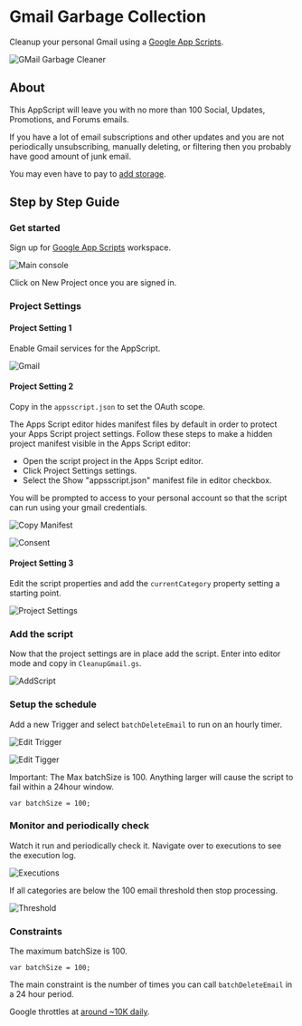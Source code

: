 # Gmail Garbage Collection

Cleanup your personal Gmail using a [Google App Scripts](https://script.google.com).

![GMail Garbage Cleaner](assets/GmailGarbageCollector.png)

## About

This AppScript will leave you with no more than 100 Social, Updates, Promotions, and Forums emails.

If you have a lot of email subscriptions and other updates and you are not periodically
unsubscribing, manually deleting, or filtering then you probably have good amount of junk email.

You may even have to pay to [add storage](https://support.google.com/drive/answer/2375123?hl=en&co=GENIE.Platform%3DDesktop).

## Step by Step Guide

### Get started

Sign up for [Google App Scripts](https://script.google.com/) workspace.

![Main console](assets/gc1-newproject.png)

Click on New Project once you are signed in.

### Project Settings

#### Project Setting 1

Enable Gmail services for the AppScript.

![Gmail](assets/gc0-enablegmail.png) 

#### Project Setting 2

Copy in the ```appsscript.json``` to set the OAuth scope.

The Apps Script editor hides manifest files by default in order to protect your 
Apps Script project settings. Follow these steps to make a hidden project manifest 
visible in the Apps Script editor:

- Open the script project in the Apps Script editor.
- Click Project Settings settings.
- Select the Show "appsscript.json" manifest file in editor checkbox.

You will be prompted to access to your personal account so that the script
can run using your gmail credentials.

![Copy Manifest ](assets/gc2-appsscript.png)

![Consent](assets/gc2-consent.png)

#### Project Setting 3

Edit the script properties and add the ```currentCategory``` property setting a
starting point.

![Project Settings](assets/gc3-settings.png)


### Add the script

Now that the project settings are in place add the script. Enter into editor mode and 
copy in ```CleanupGmail.gs```.

![AddScript](assets/gc4-addscript.png)

### Setup the schedule

Add a new Trigger and select ```batchDeleteEmail``` to run on an hourly timer.

![Edit Trigger](assets/gc5-trigger.png)

![Edit Tigger](assets/gc6-trigger.png)

Important: The Max batchSize is 100.  Anything larger will cause the script to fail within a 24hour window.

```var batchSize = 100;```

### Monitor and periodically check

Watch it run and periodically check it.  Navigate over to executions to see the execution log.

![Executions](assets/gc7-executions.png)

If all categories are below the 100 email threshold then stop processing.

![Threshold](assets/gc8-threshold.png)


### Constraints

The maximum batchSize is 100.

```var batchSize = 100;```

The main constraint is the number of times you can call ```batchDeleteEmail``` in a 24 hour period.

Google throttles at [around ~10K daily](https://stackoverflow.com/questions/10619919/service-invoked-too-many-times-for-one-day-gmail-read).
